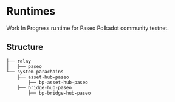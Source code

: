 # Runtimes

Work In Progress runtime for Paseo Polkadot community testnet.

## Structure

```pre
├── relay
│   ├── paseo
└── system-parachains
    ├── asset-hub-paseo
        ├── bp-asset-hub-paseo
    ├── bridge-hub-paseo
        ├── bp-bridge-hub-paseo
```
